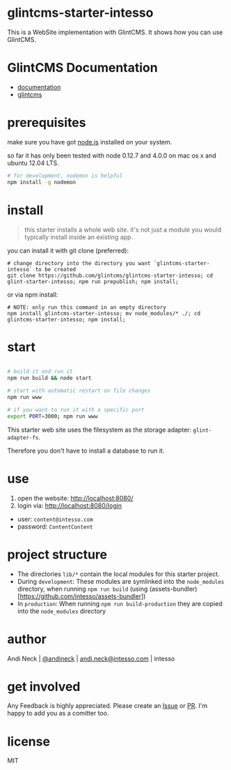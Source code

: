 # glintcms-starter-intesso

This is a WebSite implementation with GlintCMS.
It shows how you can use GlintCMS.


# GlintCMS Documentation

- [documentation](https://github.com/glintcms/glintcms)
- [glintcms](http://glintcms.com/)


# prerequisites

make sure you have got [node.js](https://nodejs.org) installed on your system.

so far it has only been tested with node 0.12.7 and 4.0.0 on mac os x and ubuntu 12.04 LTS.

```bash
# for development, nodemon is helpful
npm install -g nodemon
```

# install

> this starter installs a whole web site.
> it's not just a module you would typically install inside an existing app.

you can install it with git clone (preferred):

    # change directory into the directory you want `glintcms-starter-intesso` to be created
    git clone https://github.com/glintcms/glintcms-starter-intesso; cd glint-starter-intesso; npm run prepublish; npm install;


or via npm install:

    # NOTE: only run this command in an empty directory
    npm install glintcms-starter-intesso; mv node_modules/* ./; cd glintcms-starter-intesso; npm install;


# start

```bash

# build it and run it
npm run build && node start

# start with automatic restart on file changes
npm run www

# if you want to run it with a specific port
export PORT=3000; npm run www

```

This starter web site uses the filesystem as the storage adapter: `glint-adapter-fs`.

Therefore you don't have to install a database to run it.


# use

1. open the website: [http://localhost:8080/](http://localhost:8080/)
2. login via: [http://localhost:8080/login](http://localhost:8080/login)
- user: `content@intesso.com`
- password: `ContentContent`


# project structure

- The directories `lib/*` contain the local modules for this starter project.
- During `development`: These modules are symlinked into the `node_modules` directory, when running `npm run build` (using (assets-bundler)[https://github.com/intesso/assets-bundler])
- In `production`: When running `npm run build-production` they are copied into the `node_modules` directory



# author

Andi Neck | [@andineck](https://twitter.com/andineck) | andi.neck@intesso.com | intesso


# get involved

Any Feedback is highly appreciated.
Please create an [Issue](https://github.com/glintcms/glintcms-starter-intesso/issues/new) or [PR](https://github.com/glintcms/glintcms-starter-intesso/pulls).
I'm happy to add you as a comitter too.


# license

MIT


